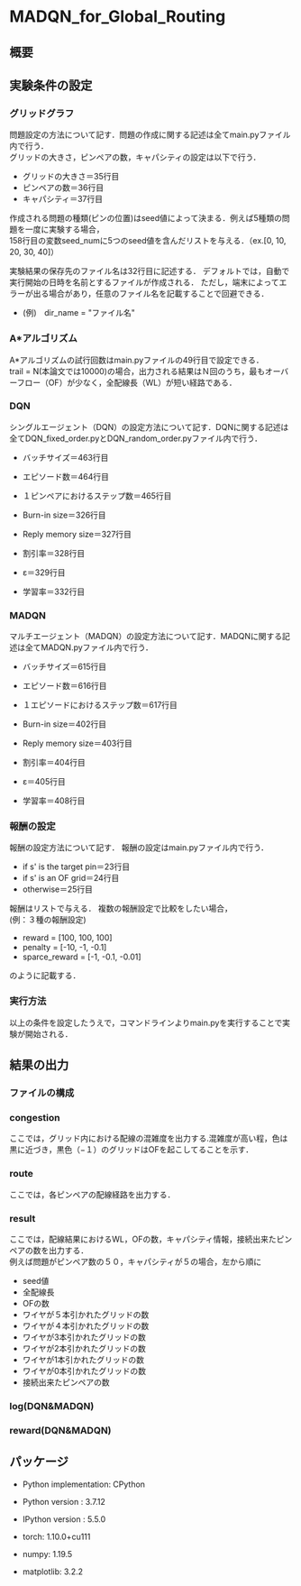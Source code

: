 # MADQN_for_Global_Routing
## 概要
## 実験条件の設定
### グリッドグラフ
問題設定の方法について記す．問題の作成に関する記述は全てmain.pyファイル内で行う．  
グリッドの大きさ，ピンペアの数，キャパシティの設定は以下で行う．
 - グリッドの大きさ＝35行目
 - ピンペアの数＝36行目
 - キャパシティ＝37行目

作成される問題の種類(ピンの位置)はseed値によって決まる．例えば5種類の問題を一度に実験する場合，  
158行目の変数seed_numに5つのseed値を含んだリストを与える．（ex.[0, 10, 20, 30, 40]）  

実験結果の保存先のファイル名は32行目に記述する．  デフォルトでは，自動で実行開始の日時を名前とするファイルが作成される．
ただし，端末によってエラーが出る場合があり，任意のファイル名を記載することで回避できる．
- (例)　dir_name = "ファイル名"
### A*アルゴリズム
A*アルゴリズムの試行回数はmain.pyファイルの49行目で設定できる．  
trail = N(本論文では10000)の場合，出力される結果はＮ回のうち，最もオーバーフロー（OF）が少なく，全配線長（WL）が短い経路である．
### DQN
シングルエージェント（DQN）の設定方法について記す．DQNに関する記述は全てDQN_fixed_order.pyとDQN_random_order.pyファイル内で行う．
 - バッチサイズ＝463行目
 - エピソード数＝464行目
 - １ピンペアにおけるステップ数＝465行目

 - Burn-in size＝326行目
 - Reply memory size＝327行目
 - 割引率＝328行目
 - ε＝329行目
 - 学習率＝332行目
### MADQN
マルチエージェント（MADQN）の設定方法について記す．MADQNに関する記述は全てMADQN.pyファイル内で行う．
 - バッチサイズ＝615行目
 - エピソード数＝616行目
 - １エピソードにおけるステップ数＝617行目

 - Burn-in size＝402行目
 - Reply memory size＝403行目
 - 割引率＝404行目
 - ε＝405行目
 - 学習率＝408行目
### 報酬の設定
報酬の設定方法について記す． 報酬の設定はmain.pyファイル内で行う．
 - if s' is the target pin＝23行目
 - if s' is an OF grid＝24行目
 - otherwise＝25行目

報酬はリストで与える． 複数の報酬設定で比較をしたい場合，   
(例：３種の報酬設定)
 - reward = [100, 100, 100]
 - penalty = [-10, -1, -0.1]
 - sparce_reward = [-1, -0.1, -0.01]  

のように記載する．
### 実行方法
以上の条件を設定したうえで，コマンドラインよりmain.pyを実行することで実験が開始される． 

## 結果の出力
### ファイルの構成

### congestion
ここでは，グリッド内における配線の混雑度を出力する.混雑度が高い程，色は黒に近づき，黒色（−１）のグリッドはOFを起こしてることを示す．　　
### route
ここでは，各ピンペアの配線経路を出力する．
### result
ここでは，配線結果におけるWL，OFの数，キャパシティ情報，接続出来たピンペアの数を出力する．  
例えば問題がピンペア数の５０，キャパシティが５の場合，左から順に
 - seed値
 - 全配線長
 - OFの数
 - ワイヤが５本引かれたグリッドの数
 - ワイヤが４本引かれたグリッドの数
 - ワイヤが3本引かれたグリッドの数
 - ワイヤが2本引かれたグリッドの数
 - ワイヤが1本引かれたグリッドの数
 - ワイヤが0本引かれたグリッドの数
 - 接続出来たピンペアの数
### log(DQN&MADQN)

### reward(DQN&MADQN)

## パッケージ
- Python implementation: CPython
- Python version       : 3.7.12
- IPython version      : 5.5.0

- torch: 1.10.0+cu111
- numpy: 1.19.5
- matplotlib: 3.2.2
